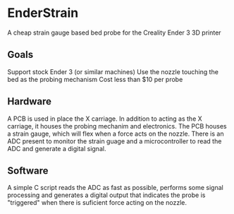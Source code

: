 # EnderStrain
A cheap strain gauge based bed probe for the Creality Ender 3 3D printer

## Goals
Support stock Ender 3 (or similar machines)
Use the nozzle touching the bed as the probing mechanism
Cost less than $10 per probe

## Hardware
A PCB is used in place the X carriage. In addition to acting as the X carriage, it houses the probing mechanim and electronics.
The PCB houses a strain gauge, which will flex when a force acts on the nozzle.
There is an ADC present to monitor the strain guage and a microcontroller to read the ADC and generate a digital signal.

## Software
A simple C script reads the ADC as fast as possible, performs some signal processing and generates a digital output that indicates the probe is "triggered" when there is suficient force acting on the nozzle.
